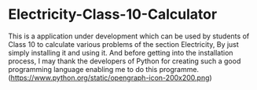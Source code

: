 # Electricity-Class-10-Calculator
This is a application under development which can be used by students of Class 10 to calculate various problems of the section Electricity, By just simply installing it and using it. And before getting into the installation process, I may thank the developers of Python for creating such a good programming language enabling me to do this programme.
(https://www.python.org/static/opengraph-icon-200x200.png)
